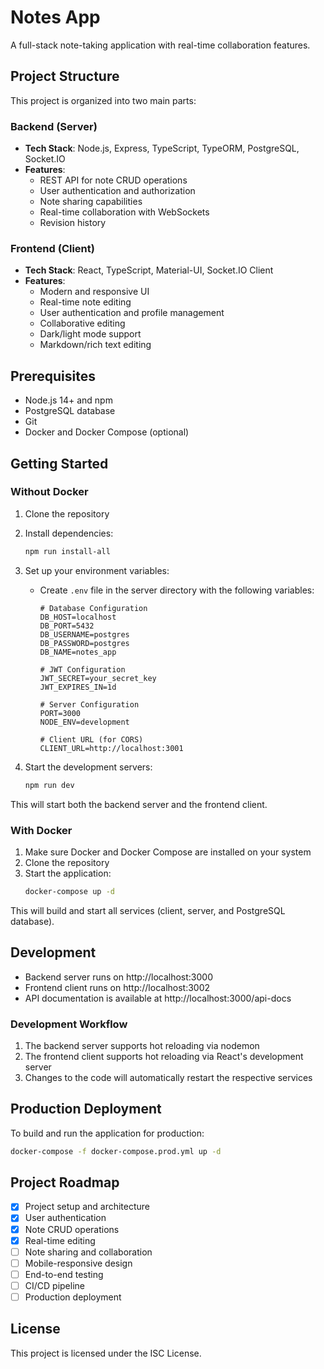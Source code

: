 # Notes App

A full-stack note-taking application with real-time collaboration features.

## Project Structure

This project is organized into two main parts:

### Backend (Server)

- **Tech Stack**: Node.js, Express, TypeScript, TypeORM, PostgreSQL, Socket.IO
- **Features**:
  - REST API for note CRUD operations
  - User authentication and authorization
  - Note sharing capabilities
  - Real-time collaboration with WebSockets
  - Revision history

### Frontend (Client)

- **Tech Stack**: React, TypeScript, Material-UI, Socket.IO Client
- **Features**:
  - Modern and responsive UI
  - Real-time note editing
  - User authentication and profile management
  - Collaborative editing
  - Dark/light mode support
  - Markdown/rich text editing

## Prerequisites

- Node.js 14+ and npm
- PostgreSQL database
- Git
- Docker and Docker Compose (optional)

## Getting Started

### Without Docker

1. Clone the repository
2. Install dependencies:
   ```bash
   npm run install-all
   ```
3. Set up your environment variables:

   - Create `.env` file in the server directory with the following variables:

     ```
     # Database Configuration
     DB_HOST=localhost
     DB_PORT=5432
     DB_USERNAME=postgres
     DB_PASSWORD=postgres
     DB_NAME=notes_app

     # JWT Configuration
     JWT_SECRET=your_secret_key
     JWT_EXPIRES_IN=1d

     # Server Configuration
     PORT=3000
     NODE_ENV=development

     # Client URL (for CORS)
     CLIENT_URL=http://localhost:3001
     ```

4. Start the development servers:
   ```bash
   npm run dev
   ```

This will start both the backend server and the frontend client.

### With Docker

1. Make sure Docker and Docker Compose are installed on your system
2. Clone the repository
3. Start the application:
   ```bash
   docker-compose up -d
   ```

This will build and start all services (client, server, and PostgreSQL database).

## Development

- Backend server runs on http://localhost:3000
- Frontend client runs on http://localhost:3002
- API documentation is available at http://localhost:3000/api-docs

### Development Workflow

1. The backend server supports hot reloading via nodemon
2. The frontend client supports hot reloading via React's development server
3. Changes to the code will automatically restart the respective services

## Production Deployment

To build and run the application for production:

```bash
docker-compose -f docker-compose.prod.yml up -d
```

## Project Roadmap

- [x] Project setup and architecture
- [x] User authentication
- [x] Note CRUD operations
- [x] Real-time editing
- [ ] Note sharing and collaboration
- [ ] Mobile-responsive design
- [ ] End-to-end testing
- [ ] CI/CD pipeline
- [ ] Production deployment

## License

This project is licensed under the ISC License.
